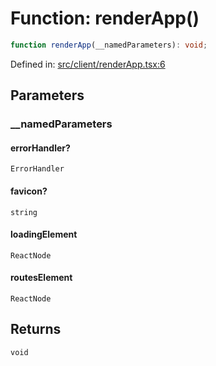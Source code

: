 # Function: renderApp()

```ts
function renderApp(__namedParameters): void;
```

Defined in: [src/client/renderApp.tsx:6](https://github.com/modelence/modelence/blob/547809fbbcff63781846ff984ba0b041aed1344a/packages/modelence/src/client/renderApp.tsx#L6)

## Parameters

### \_\_namedParameters

#### errorHandler?

`ErrorHandler`

#### favicon?

`string`

#### loadingElement

`ReactNode`

#### routesElement

`ReactNode`

## Returns

`void`
